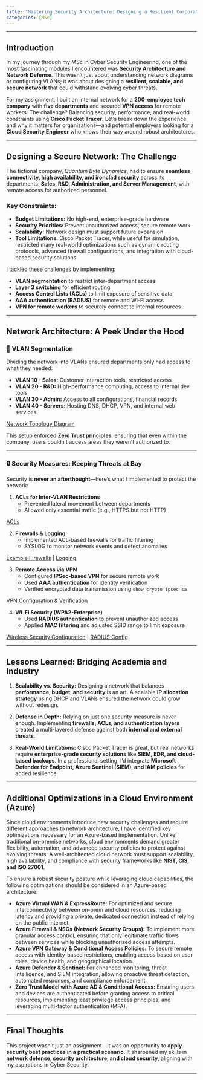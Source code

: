```yaml
---
title: "Mastering Security Architecture: Designing a Resilient Corporate Network"
categories: [MSc]
---
```



---

## Introduction

In my journey through my MSc in Cyber Security Engineering, one of the most fascinating modules I encountered was **Security Architecture and Network Defense**. This wasn’t just about understanding network diagrams or configuring VLANs; it was about designing a **resilient, scalable, and secure network** that could withstand evolving cyber threats. 

For my assignment, I built an internal network for a **200-employee tech company** with **five departments** and secured **VPN access** for remote workers. The challenge? Balancing security, performance, and real-world constraints using **Cisco Packet Tracer**. Let’s break down the experience and why it matters for organizations—and potential employers looking for a **Cloud Security Engineer** who knows their way around robust architectures.

---

## Designing a Secure Network: The Challenge

The fictional company, *Quantum Byte Dynamics*, had to ensure **seamless connectivity, high availability, and ironclad security** across its departments: **Sales, R&D, Administration, and Server Management**, with remote access for authorized personnel.

### Key Constraints:
- **Budget Limitations:** No high-end, enterprise-grade hardware
- **Security Priorities:** Prevent unauthorized access, secure remote work
- **Scalability:** Network design must support future expansion
- **Tool Limitations:** Cisco Packet Tracer, while useful for simulation, restricted many real-world optimizations such as dynamic routing protocols, advanced firewall configurations, and integration with cloud-based security solutions.

I tackled these challenges by implementing:
- **VLAN segmentation** to restrict inter-department access
- **Layer 3 switching** for efficient routing
- **Access Control Lists (ACLs)** to limit exposure of sensitive data
- **AAA authentication (RADIUS)** for remote and Wi-Fi access
- **VPN for remote workers** to securely connect to internal resources

---

## Network Architecture: A Peek Under the Hood

### 📍 **VLAN Segmentation**
Dividing the network into VLANs ensured departments only had access to what they needed:
- **VLAN 10 - Sales:** Customer interaction tools, restricted access
- **VLAN 20 - R&D:** High-performance computing, access to internal dev tools
- **VLAN 30 - Admin:** Access to all configurations, financial records
- **VLAN 40 - Servers:** Hosting DNS, DHCP, VPN, and internal web services

[Network Topology Diagram](/assets/images/SAND/NetworkTopology.png)

This setup enforced **Zero Trust principles**, ensuring that even within the company, users couldn’t access areas they weren’t authorized to.

---

### 🔒 **Security Measures: Keeping Threats at Bay**

Security is **never an afterthought**—here’s what I implemented to protect the network:

1. **ACLs for Inter-VLAN Restrictions**  
   - Prevented lateral movement between departments  
   - Allowed only essential traffic (e.g., HTTPS but not HTTP) 

[ACLs](/assets/images/SAND/ACLs.png) 

2. **Firewalls & Logging**  
   - Implemented ACL-based firewalls for traffic filtering  
   - SYSLOG to monitor network events and detect anomalies  

[Example Firewalls](/assets/images/SAND/Only-Allow-https.png) | 
[Logging](/assets/images/SAND/SYSLOG-Web-Config.png)

3. **Remote Access via VPN**  
   - Configured **IPSec-based VPN** for secure remote work  
   - Used **AAA authentication** for identity verification  
   - Verified encrypted data transmission using `show crypto ipsec sa`  

[VPN Configuration & Verification](/assets/images/SAND/vpn-validation.png)

4. **Wi-Fi Security (WPA2-Enterprise)**  
   - Used **RADIUS authentication** to prevent unauthorized access  
   - Applied **MAC filtering** and adjusted SSID range to limit exposure  

[Wireless Security Configuration](/assets/images/SAND/WPA2-Enterprise.png) | 
[RADIUS Config](/assets/images/SAND/RADIUS-Config.png)

---

## Lessons Learned: Bridging Academia and Industry

1. **Scalability vs. Security:** Designing a network that balances **performance, budget, and security** is an art. A scalable **IP allocation strategy** using DHCP and VLANs ensured the network could grow without redesign.

2. **Defense in Depth:** Relying on just one security measure is never enough. Implementing **firewalls, ACLs, and authentication layers** created a multi-layered defense against both **internal and external threats**.

3. **Real-World Limitations:** Cisco Packet Tracer is great, but real networks require **enterprise-grade security solutions** like **SIEM, EDR, and cloud-based backups**. In a professional setting, I’d integrate **Microsoft Defender for Endpoint, Azure Sentinel (SIEM), and IAM policies** for added resilience.

---

## Additional Optimizations in a Cloud Environment (Azure)

Since cloud environments introduce new security challenges and require different approaches to network architecture, I have identified key optimizations necessary for an Azure-based implementation. Unlike traditional on-premise networks, cloud environments demand greater flexibility, automation, and advanced security policies to protect against evolving threats. A well-architected cloud network must support scalability, high availability, and compliance with security frameworks like **NIST, CIS, and ISO 27001**.

To ensure a robust security posture while leveraging cloud capabilities, the following optimizations should be considered in an Azure-based architecture:
- **Azure Virtual WAN & ExpressRoute:** For optimized and secure interconnectivity between on-prem and cloud resources, reducing latency and providing a private, dedicated connection instead of relying on the public internet. 
- **Azure Firewall & NSGs (Network Security Groups):** To implement more granular access control, ensuring that only legitimate traffic flows between services while blocking unauthorized access attempts. 
- **Azure VPN Gateway & Conditional Access Policies:** To secure remote access with identity-based restrictions, enabling access based on user roles, device health, and geographical location.
- **Azure Defender & Sentinel:** For enhanced monitoring, threat intelligence, and SIEM integration, allowing proactive threat detection, automated responses, and compliance enforcement.
- **Zero Trust Model with Azure AD & Conditional Access:** Ensuring users and devices are authenticated before granting access to critical resources, implementing least privilege access principles, and leveraging multi-factor authentication (MFA).

---

## Final Thoughts

This project wasn’t just an assignment—it was an opportunity to **apply security best practices in a practical scenario**. It sharpened my skills in **network defense, security architecture, and cloud security**, aligning with my aspirations in Cyber Security.

---

